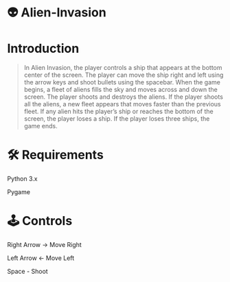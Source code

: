 # 👽 Alien-Invasion

# Introduction 
> In Alien Invasion, the player controls a ship that appears at the bottom center of the screen. The player can move the ship right and left using the arrow keys and shoot bullets using the spacebar. When the game begins, a fleet of aliens fills the sky and moves across and down the screen. The player shoots and destroys the aliens. If the player shoots all the aliens, a new fleet appears that moves faster than the previous fleet. If any alien hits the player’s ship or reaches the bottom of the screen, the player loses a ship. If the player loses three ships, the game ends.

# 🛠 Requirements
  Python 3.x
  
  Pygame
  
 # 🕹 Controls
Right Arrow -> Move Right

Left Arrow <- Move Left

Space - Shoot
